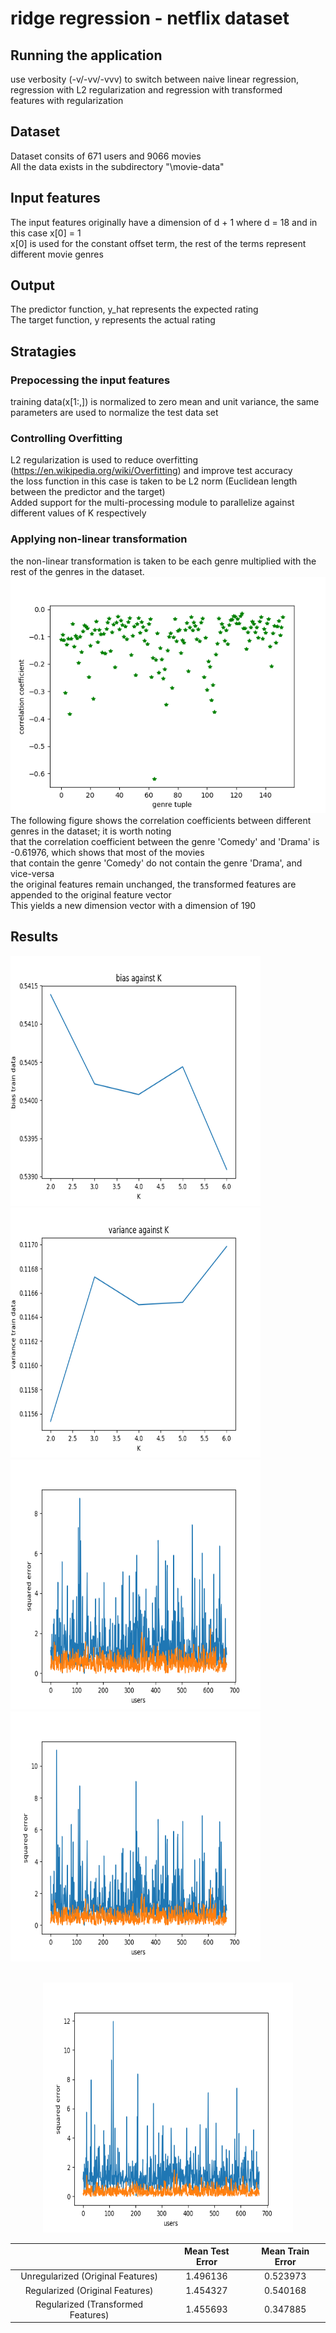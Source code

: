 # ridge regression - netflix dataset
## Running the application 
use verbosity (-v/-vv/-vvv) to switch between naive linear regression, regression with L2 regularization and regression with transformed <br> 
features with regularization <br> 
## Dataset 
Dataset consits of 671 users and 9066 movies <br> 
All the data exists in the subdirectory "\movie-data" <br>
## Input features
The input features originally have a dimension of d + 1 where d = 18 and in this case x[0] = 1 <br> 
x[0] is used for the constant offset term, the rest of the terms represent different movie genres <br> 
## Output 
The predictor function, y_hat represents the expected rating <br>
The target function, y represents the actual rating <br> 
## Stratagies
### Prepocessing the input features
training data(x[1:,]) is normalized to zero mean and unit variance, the same parameters are used to normalize the test data set <br>
### Controlling Overfitting
L2 regularization is used to reduce overfitting (https://en.wikipedia.org/wiki/Overfitting) and improve test accuracy <br> 
the loss function in this case is taken to be L2 norm (Euclidean length between the predictor and the target) <br> 
Added support for the multi-processing module to parallelize against different values of K respectively <br> 
### Applying non-linear transformation
the non-linear transformation is taken to be each genre multiplied with the rest of the genres in the dataset. <br>
![Alt text](https://github.com/aa18514/Python/blob/master/netflix_regression/correlation_coefficients.png "Correlation coefficients") <br>
The following figure shows the correlation coefficients between different genres in the dataset; it is worth noting <br> 
that the correlation coefficient between the genre 'Comedy' and 'Drama' is -0.61976, which shows that most of the movies <br>
that contain the genre 'Comedy' do not contain the genre 'Drama', and vice-versa  <br> 
the original features remain unchanged, the transformed features are appended to the original feature vector <br>
This yields a new dimension vector with a dimension of 190 <br>  
## Results
<div>
	<img src="https://github.com/aa18514/Python/blob/master/netflix_regression/bias_against_K.png" width="400" height="400" />
	<img src="https://github.com/aa18514/Python/blob/master/netflix_regression/variance_against_K.png" width="400" height = "400" /> 
</div>
<div>
	<img src="https://github.com/aa18514/Python/blob/master/netflix_regression/test_train_error.png" width="400" height="400" />
	<img src="https://github.com/aa18514/Python/blob/master/netflix_regression/regression_without_regularization.png" width="400" height = "400" /> 
</div>
<br>
<p align="center"> 
	<img src="https://github.com/aa18514/Python/blob/master/netflix_regression/non-linear-features.png" width="400" height="400" /> 
</p>

|  | Mean Test Error | Mean Train Error |
| :---: | :-: | :-: |
| Unregularized (Original Features) | 1.496136 | 0.523973 |
| Regularized (Original Features) | 1.454327 | 0.540168 |
| Regularized (Transformed Features) | 1.455693 | 0.347885 | 